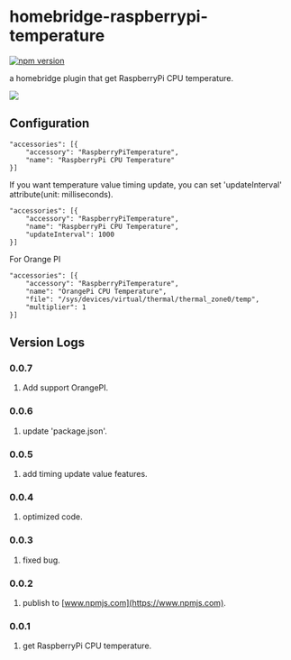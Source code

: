 # homebridge-raspberrypi-temperature
[![npm version](https://badge.fury.io/js/homebridge-raspberrypi-temperature.svg)](https://badge.fury.io/js/homebridge-raspberrypi-temperature)

a homebridge plugin that get RaspberryPi CPU temperature.

![](https://raw.githubusercontent.com/YinHangCode/homebridge-raspberrypi-temperature/master/images/RaspberryPi3B.jpg)

## Configuration
```
"accessories": [{
    "accessory": "RaspberryPiTemperature",
    "name": "RaspberryPi CPU Temperature"
}]
```
If you want temperature value timing update, you can set 'updateInterval' attribute(unit: milliseconds).   
```
"accessories": [{
    "accessory": "RaspberryPiTemperature",
    "name": "RaspberryPi CPU Temperature",
    "updateInterval": 1000
}]
```
For Orange PI
```
"accessories": [{
    "accessory": "RaspberryPiTemperature",
    "name": "OrangePi CPU Temperature",
    "file": "/sys/devices/virtual/thermal/thermal_zone0/temp",
    "multiplier": 1
}]
```

## Version Logs
### 0.0.7
1. Add support OrangePI.   
### 0.0.6
1. update 'package.json'.   
### 0.0.5
1. add timing update value features.   
### 0.0.4
1. optimized code.   
### 0.0.3
1. fixed bug.   
### 0.0.2
1. publish to [www.npmjs.com](https://www.npmjs.com).   
### 0.0.1
1. get RaspberryPi CPU temperature.   
